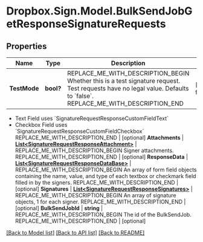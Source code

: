 # Dropbox.Sign.Model.BulkSendJobGetResponseSignatureRequests

## Properties

Name | Type | Description | Notes
------------ | ------------- | ------------- | -------------
**TestMode** | **bool?** | REPLACE_ME_WITH_DESCRIPTION_BEGIN Whether this is a test signature request. Test requests have no legal value. Defaults to &#x60;false&#x60;. REPLACE_ME_WITH_DESCRIPTION_END | [optional] [default to false]**SignatureRequestId** | **string** | REPLACE_ME_WITH_DESCRIPTION_BEGIN The id of the SignatureRequest. REPLACE_ME_WITH_DESCRIPTION_END | [optional] **RequesterEmailAddress** | **string** | REPLACE_ME_WITH_DESCRIPTION_BEGIN The email address of the initiator of the SignatureRequest. REPLACE_ME_WITH_DESCRIPTION_END | [optional] **Title** | **string** | REPLACE_ME_WITH_DESCRIPTION_BEGIN The title the specified Account uses for the SignatureRequest. REPLACE_ME_WITH_DESCRIPTION_END | [optional] **OriginalTitle** | **string** | REPLACE_ME_WITH_DESCRIPTION_BEGIN Default Label for account. REPLACE_ME_WITH_DESCRIPTION_END | [optional] **Subject** | **string** | REPLACE_ME_WITH_DESCRIPTION_BEGIN The subject in the email that was initially sent to the signers. REPLACE_ME_WITH_DESCRIPTION_END | [optional] **Message** | **string** | REPLACE_ME_WITH_DESCRIPTION_BEGIN The custom message in the email that was initially sent to the signers. REPLACE_ME_WITH_DESCRIPTION_END | [optional] **Metadata** | **Object** | REPLACE_ME_WITH_DESCRIPTION_BEGIN The metadata attached to the signature request. REPLACE_ME_WITH_DESCRIPTION_END | [optional] **CreatedAt** | **int** | REPLACE_ME_WITH_DESCRIPTION_BEGIN Time the signature request was created. REPLACE_ME_WITH_DESCRIPTION_END | [optional] **ExpiresAt** | **int** | REPLACE_ME_WITH_DESCRIPTION_BEGIN The time when the signature request will expire unsigned signatures. See [Signature Request Expiration Date](https://developers.hellosign.com/docs/signature-request/expiration/) for details. REPLACE_ME_WITH_DESCRIPTION_END | [optional] **IsComplete** | **bool** | REPLACE_ME_WITH_DESCRIPTION_BEGIN Whether or not the SignatureRequest has been fully executed by all signers. REPLACE_ME_WITH_DESCRIPTION_END | [optional] **IsDeclined** | **bool** | REPLACE_ME_WITH_DESCRIPTION_BEGIN Whether or not the SignatureRequest has been declined by a signer. REPLACE_ME_WITH_DESCRIPTION_END | [optional] **HasError** | **bool** | REPLACE_ME_WITH_DESCRIPTION_BEGIN Whether or not an error occurred (either during the creation of the SignatureRequest or during one of the signings). REPLACE_ME_WITH_DESCRIPTION_END | [optional] **FilesUrl** | **string** | REPLACE_ME_WITH_DESCRIPTION_BEGIN The URL where a copy of the request&#39;s documents can be downloaded. REPLACE_ME_WITH_DESCRIPTION_END | [optional] **SigningUrl** | **string** | REPLACE_ME_WITH_DESCRIPTION_BEGIN The URL where a signer, after authenticating, can sign the documents. This should only be used by users with existing Dropbox Sign accounts as they will be required to log in before signing. REPLACE_ME_WITH_DESCRIPTION_END | [optional] **DetailsUrl** | **string** | REPLACE_ME_WITH_DESCRIPTION_BEGIN The URL where the requester and the signers can view the current status of the SignatureRequest. REPLACE_ME_WITH_DESCRIPTION_END | [optional] **CcEmailAddresses** | **List&lt;string&gt;** | REPLACE_ME_WITH_DESCRIPTION_BEGIN A list of email addresses that were CCed on the SignatureRequest. They will receive a copy of the final PDF once all the signers have signed. REPLACE_ME_WITH_DESCRIPTION_END | [optional] **SigningRedirectUrl** | **string** | REPLACE_ME_WITH_DESCRIPTION_BEGIN The URL you want the signer redirected to after they successfully sign. REPLACE_ME_WITH_DESCRIPTION_END | [optional] **FinalCopyUri** | **string** | REPLACE_ME_WITH_DESCRIPTION_BEGIN The path where the completed document can be downloaded REPLACE_ME_WITH_DESCRIPTION_END | [optional] **TemplateIds** | **List&lt;string&gt;** | REPLACE_ME_WITH_DESCRIPTION_BEGIN Templates IDs used in this SignatureRequest (if any). REPLACE_ME_WITH_DESCRIPTION_END | [optional] **CustomFields** | [**List&lt;SignatureRequestResponseCustomFieldBase&gt;**](SignatureRequestResponseCustomFieldBase.md) | REPLACE_ME_WITH_DESCRIPTION_BEGIN An array of Custom Field objects containing the name and type of each custom field.

* Text Field uses &#x60;SignatureRequestResponseCustomFieldText&#x60;
* Checkbox Field uses &#x60;SignatureRequestResponseCustomFieldCheckbox&#x60; REPLACE_ME_WITH_DESCRIPTION_END | [optional] **Attachments** | [**List&lt;SignatureRequestResponseAttachment&gt;**](SignatureRequestResponseAttachment.md) | REPLACE_ME_WITH_DESCRIPTION_BEGIN Signer attachments. REPLACE_ME_WITH_DESCRIPTION_END | [optional] **ResponseData** | [**List&lt;SignatureRequestResponseDataBase&gt;**](SignatureRequestResponseDataBase.md) | REPLACE_ME_WITH_DESCRIPTION_BEGIN An array of form field objects containing the name, value, and type of each textbox or checkmark field filled in by the signers. REPLACE_ME_WITH_DESCRIPTION_END | [optional] **Signatures** | [**List&lt;SignatureRequestResponseSignatures&gt;**](SignatureRequestResponseSignatures.md) | REPLACE_ME_WITH_DESCRIPTION_BEGIN An array of signature objects, 1 for each signer. REPLACE_ME_WITH_DESCRIPTION_END | [optional] **BulkSendJobId** | **string** | REPLACE_ME_WITH_DESCRIPTION_BEGIN The id of the BulkSendJob. REPLACE_ME_WITH_DESCRIPTION_END | [optional] 

[[Back to Model list]](../README.md#documentation-for-models) [[Back to API list]](../README.md#documentation-for-api-endpoints) [[Back to README]](../README.md)

